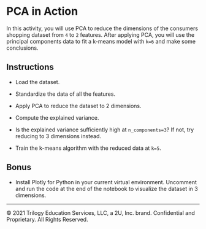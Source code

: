 # PCA in Action

In this activity, you will use PCA to reduce the dimensions of the consumers shopping dataset from `4` to `2` features. After applying PCA, you will use the principal components data to fit a k-means model with `k=6` and make some conclusions.

## Instructions

* Load the dataset.

* Standardize the data of all the features.

* Apply PCA to reduce the dataset to 2 dimensions.

* Compute the explained variance.
 
* Is the explained variance sufficiently high at `n_components=3`? If not, try reducing to 3 dimensions instead.

* Train the k-means algorithm with the reduced data at `k=5`.

## Bonus

* Install Plotly for Python in your current virtual environment. Uncomment and run the code at the end of the notebook to visualize the dataset in 3 dimensions.

- - -

© 2021 Trilogy Education Services, LLC, a 2U, Inc. brand.  Confidential and Proprietary.  All Rights Reserved.
